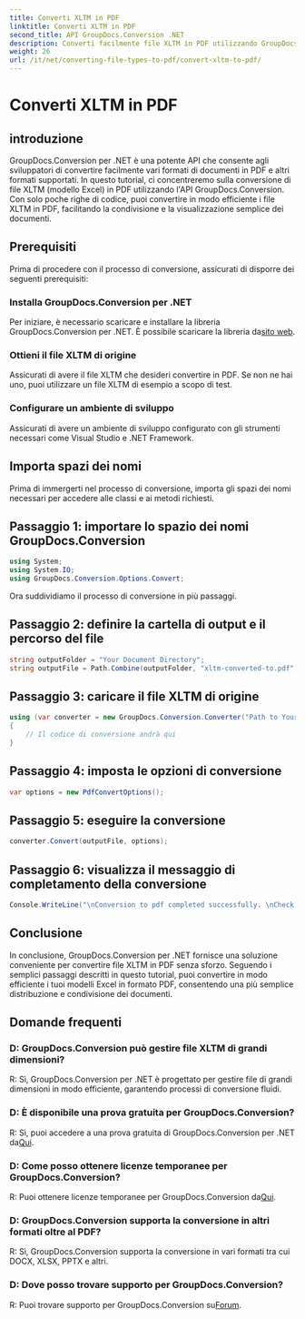 ```yaml
---
title: Converti XLTM in PDF
linktitle: Converti XLTM in PDF
second_title: API GroupDocs.Conversion .NET
description: Converti facilmente file XLTM in PDF utilizzando GroupDocs.Conversion per .NET. Semplifica il processo di conversione dei documenti.
weight: 26
url: /it/net/converting-file-types-to-pdf/convert-xltm-to-pdf/
---
```


# Converti XLTM in PDF

## introduzione
GroupDocs.Conversion per .NET è una potente API che consente agli sviluppatori di convertire facilmente vari formati di documenti in PDF e altri formati supportati. In questo tutorial, ci concentreremo sulla conversione di file XLTM (modello Excel) in PDF utilizzando l'API GroupDocs.Conversion. Con solo poche righe di codice, puoi convertire in modo efficiente i file XLTM in PDF, facilitando la condivisione e la visualizzazione semplice dei documenti.
## Prerequisiti
Prima di procedere con il processo di conversione, assicurati di disporre dei seguenti prerequisiti:
### Installa GroupDocs.Conversion per .NET
 Per iniziare, è necessario scaricare e installare la libreria GroupDocs.Conversion per .NET. È possibile scaricare la libreria da[sito web](https://releases.groupdocs.com/conversion/net/).
### Ottieni il file XLTM di origine
Assicurati di avere il file XLTM che desideri convertire in PDF. Se non ne hai uno, puoi utilizzare un file XLTM di esempio a scopo di test.
### Configurare un ambiente di sviluppo
Assicurati di avere un ambiente di sviluppo configurato con gli strumenti necessari come Visual Studio e .NET Framework.

## Importa spazi dei nomi
Prima di immergerti nel processo di conversione, importa gli spazi dei nomi necessari per accedere alle classi e ai metodi richiesti.
## Passaggio 1: importare lo spazio dei nomi GroupDocs.Conversion
```csharp
using System;
using System.IO;
using GroupDocs.Conversion.Options.Convert;
```

Ora suddividiamo il processo di conversione in più passaggi.
## Passaggio 2: definire la cartella di output e il percorso del file
```csharp
string outputFolder = "Your Document Directory";
string outputFile = Path.Combine(outputFolder, "xltm-converted-to.pdf");
```
## Passaggio 3: caricare il file XLTM di origine
```csharp
using (var converter = new GroupDocs.Conversion.Converter("Path to Your XLTM File"))
{
    // Il codice di conversione andrà qui
}
```
## Passaggio 4: imposta le opzioni di conversione
```csharp
var options = new PdfConvertOptions();
```
## Passaggio 5: eseguire la conversione
```csharp
converter.Convert(outputFile, options);
```
## Passaggio 6: visualizza il messaggio di completamento della conversione
```csharp
Console.WriteLine("\nConversion to pdf completed successfully. \nCheck output in {0}", outputFolder);
```

## Conclusione
In conclusione, GroupDocs.Conversion per .NET fornisce una soluzione conveniente per convertire file XLTM in PDF senza sforzo. Seguendo i semplici passaggi descritti in questo tutorial, puoi convertire in modo efficiente i tuoi modelli Excel in formato PDF, consentendo una più semplice distribuzione e condivisione dei documenti.
## Domande frequenti
### D: GroupDocs.Conversion può gestire file XLTM di grandi dimensioni?
R: Sì, GroupDocs.Conversion per .NET è progettato per gestire file di grandi dimensioni in modo efficiente, garantendo processi di conversione fluidi.
### D: È disponibile una prova gratuita per GroupDocs.Conversion?
 R: Sì, puoi accedere a una prova gratuita di GroupDocs.Conversion per .NET da[Qui](https://releases.groupdocs.com/).
### D: Come posso ottenere licenze temporanee per GroupDocs.Conversion?
 R: Puoi ottenere licenze temporanee per GroupDocs.Conversion da[Qui](https://purchase.groupdocs.com/temporary-license/).
### D: GroupDocs.Conversion supporta la conversione in altri formati oltre al PDF?
R: Sì, GroupDocs.Conversion supporta la conversione in vari formati tra cui DOCX, XLSX, PPTX e altri.
### D: Dove posso trovare supporto per GroupDocs.Conversion?
 R: Puoi trovare supporto per GroupDocs.Conversion su[Forum](https://forum.groupdocs.com/c/conversion/11).